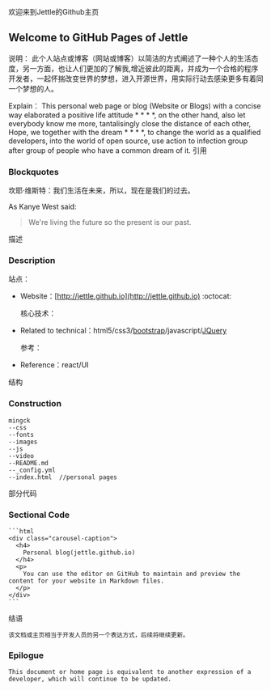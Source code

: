 欢迎来到Jettle的Github主页
## Welcome to GitHub Pages of Jettle
 说明：
     此个人站点或博客（网站或博客）以简洁的方式阐述了一种个人的生活态度，另一方面，也让人们更加的了解我,增近彼此的距离，并成为一个合格的程序开发者，一起怀揣改变世界的梦想，进入开源世界，用实际行动去感染更多有着同一个梦想的人。
     
 Explain：
     This personal web page or blog (Website or Blogs) with a concise way elaborated a positive life attitude * * * *, on the other hand, also let everybody know me more, tantalisingly close the distance of each other, Hope, we together with the dream * * * *, to change the world as a qualified developers, into the world of open source, use action to infection group after group of people who have a common dream of it.
引用
### Blockquotes
坎耶·维斯特：我们生活在未来，所以，现在是我们的过去。

As Kanye West said:

> We're living the future so
> the present is our past.

描述
### Description

   站点：
 * Website：[http://jettle.github.io](http://jettle.github.io)  :octocat: 
   
   核心技术：
 * Related to technical：html5/css3/[bootstrap](http://twbs.github.io/bootstrap/)/javascript/[JQuery](https://jquery.com/)
 
   参考：
 * Reference：react/UI
 
结构
### Construction

    mingck
    --css
    --fonts
    --images
    --js
    --video
    --README.md
    --_config.yml
    --index.html  //personal pages
部分代码    
### Sectional Code
    ```html
    <div class="carousel-caption">
      <h4>
        Personal blog(jettle.github.io)
      </h4>
      <p>
        You can use the editor on GitHub to maintain and preview the content for your website in Markdown files.
      </p>
    </div>
    ```
结语

    该文档或主页相当于开发人员的另一个表达方式，后续将继续更新。
### Epilogue
    
    This document or home page is equivalent to another expression of a developer, which will continue to be updated.
